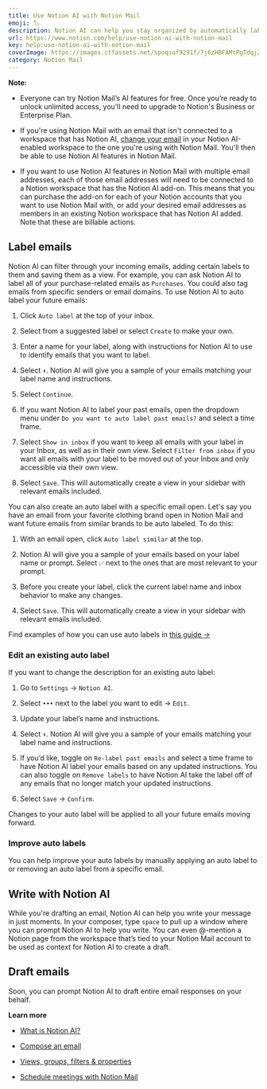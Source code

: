 ```yaml
---
title: Use Notion AI with Notion Mail
emoji: 🏷️
description: Notion AI can help you stay organized by automatically labeling incoming emails that are important to you 🏷️
url: https://www.notion.com/help/use-notion-ai-with-notion-mail
key: help:use-notion-ai-with-notion-mail
coverImage: https://images.ctfassets.net/spoqsaf9291f/7j6zHBFAMtPgTdqjZQq46w/c7122959cc1a5d45f4886bbe1827f61c/notion-ai.png
category: Notion Mail
---
```


**Note:**

* Everyone can try Notion Mail’s AI features for free. Once you’re ready to unlock unlimited access, you’ll need to upgrade to Notion's Business or Enterprise Plan.

* If you're using Notion Mail with an email that isn't connected to a workspace that has Notion AI, [change your email](https://www.notion.com/help/account-settings#change-your-email-address) in your Notion AI-enabled workspace to the one you're using with Notion Mail. You'll then be able to use Notion AI features in Notion Mail.

* If you want to use Notion AI features in Notion Mail with multiple email addresses, each of those email addresses will need to be connected to a Notion workspace that has the Notion AI add-on. This means that you can purchase the add-on for each of your Notion accounts that you want to use Notion Mail with, or add your desired email addresses as members in an existing Notion workspace that has Notion AI added. Note that these are billable actions.

## Label emails

Notion AI can filter through your incoming emails, adding certain labels to them and saving them as a view. For example, you can ask Notion AI to label all of your purchase-related emails as `Purchases`. You could also tag emails from specific senders or email domains. To use Notion AI to auto label your future emails:

1. Click `Auto label` at the top of your inbox.

2. Select from a suggested label or select `Create` to make your own.

3. Enter a name for your label, along with instructions for Notion AI to use to identify emails that you want to label.

4. Select `⬆️`. Notion AI will give you a sample of your emails matching your label name and instructions.

5. Select `Continue`.

6. If you want Notion AI to label your past emails, open the dropdown menu under `Do you want to auto label past emails?` and select a time frame.

7. Select `Show in inbox` if you want to keep all emails with your label in your Inbox, as well as in their own view. Select `Filter from inbox` if you want all emails with your label to be moved out of your Inbox and only accessible via their own view.

8. Select `Save`. This will automatically create a view in your sidebar with relevant emails included.

You can also create an auto label with a specific email open. Let's say you have an email from your favorite clothing brand open in Notion Mail and want future emails from similar brands to be auto labeled. To do this:

1. With an email open, click `Auto label similar` at the top.

2. Notion AI will give you a sample of your emails based on your label name or prompt. Select `✅` next to the ones that are most relevant to your prompt.

3. Before you create your label, click the current label name and inbox behavior to make any changes.

4. Select `Save`. This will automatically create a view in your sidebar with relevant emails included.

Find examples of how you can use auto labels in [this guide →](https://www.notion.com/help/guides/organize-your-inbox-with-notion-ai-auto-labeling)

### Edit an existing auto label

If you want to change the description for an existing auto label:

1. Go to `Settings` → `Notion AI`.

2. Select `•••` next to the label you want to edit → `Edit`.

3. Update your label’s name and instructions.

4. Select `⬆️`. Notion AI will give you a sample of your emails matching your label name and instructions.

5. If you’d like, toggle on `Re-label past emails` and select a time frame to have Notion AI label your emails based on any updated instructions. You can also toggle on `Remove labels` to have Notion AI take the label off of any emails that no longer match your updated instructions.

6. Select `Save` → `Confirm`.

Changes to your auto label will be applied to all your future emails moving forward.

### Improve auto labels

You can help improve your auto labels by manually applying an auto label to or removing an auto label from a specific email.

## Write with Notion AI

While you're drafting an email, Notion AI can help you write your message in just moments. In your composer, type `space` to pull up a window where you can prompt Notion AI to help you write. You can even @-mention a Notion page from the workspace that’s tied to your Notion Mail account to be used as context for Notion AI to create a draft.

## Draft emails

Soon, you can prompt Notion AI to draft entire email responses on your behalf.

**Learn more**

* [What is Notion AI?](https://www.notion.com/help/notion-ai-faqs)

* [Compose an email](https://www.notion.com/help/compose-an-email)

* [Views, groups, filters & properties](https://www.notion.com/help/views-groups-filters-and-properties)

* [Schedule meetings with Notion Mail](https://www.notion.com/help/schedule-meetings-with-notion-mail)
